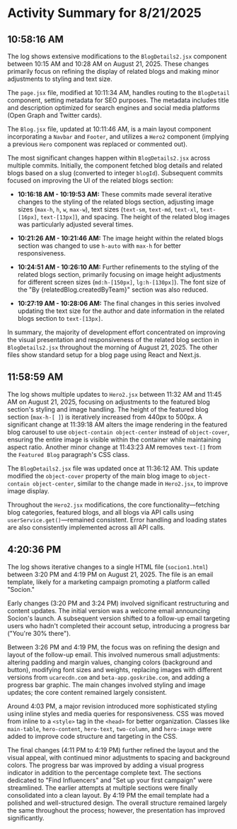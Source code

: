 # Activity Summary for 8/21/2025

## 10:58:16 AM
The log shows extensive modifications to the `BlogDetails2.jsx` component between 10:15 AM and 10:28 AM on August 21, 2025.  These changes primarily focus on refining the display of related blogs and making minor adjustments to styling and text size.

The `page.jsx` file, modified at 10:11:34 AM, handles routing to the `BlogDetail` component, setting metadata for SEO purposes.  The metadata includes title and description optimized for search engines and social media platforms (Open Graph and Twitter cards).

The `Blog.jsx` file, updated at 10:11:46 AM,  is a main layout component incorporating a `Navbar` and `Footer`, and utilizes a `Hero2` component (implying a previous `Hero` component was replaced or commented out).


The most significant changes happen within `BlogDetails2.jsx` across multiple commits.  Initially, the component fetched blog details and related blogs based on a slug (converted to integer `blogId`).  Subsequent commits focused on improving the UI of the related blogs section:

* **10:16:18 AM - 10:19:53 AM:**  These commits made several iterative changes to the styling of the related blogs section, adjusting image sizes (`max-h`, `h`, `w`, `max-w`),  text sizes (`text-sm`, `text-md`, `text-xl`, `text-[16px]`, `text-[13px]`),  and spacing.  The height of the related blog images was particularly adjusted several times.

* **10:21:26 AM - 10:21:46 AM:** The image height within the related blogs section was changed to use `h-auto` with `max-h` for better responsiveness.

* **10:24:51 AM - 10:26:10 AM:** Further refinements to the styling of the related blogs section, primarily focusing on image height adjustments for different screen sizes (`md:h-[150px]`, `lg:h-[130px]`).  The font size of the "By {relatedBlog.createdByTeam}" section was also reduced.

* **10:27:19 AM - 10:28:06 AM:** The final changes in this series involved updating the text size for the author and date information in the related blogs section to `text-[13px]`.

In summary, the majority of development effort concentrated on improving the visual presentation and responsiveness of the related blog section in `BlogDetails2.jsx` throughout the morning of August 21, 2025.  The other files show standard setup for a blog page using React and Next.js.


## 11:58:59 AM
The log shows multiple updates to `Hero2.jsx` between 11:32 AM and 11:45 AM on August 21, 2025, focusing on adjustments to the featured blog section's styling and image handling.  The height of the featured blog section (`max-h-[ ]`)  is iteratively increased from 440px to 500px.  A significant change at 11:39:18 AM  alters the image rendering in the featured blog carousel to use `object-contain object-center` instead of `object-cover`, ensuring the entire image is visible within the container while maintaining aspect ratio.  Another minor change at 11:43:23 AM removes `text-[]` from the `Featured Blog` paragraph's CSS class.

The `BlogDetails2.jsx` file was updated once at 11:36:12 AM. This update modified the `object-cover` property of the main blog image to `object-contain object-center`, similar to the change made in `Hero2.jsx`,  to improve image display.

Throughout the `Hero2.jsx` modifications, the core functionality—fetching blog categories, featured blogs, and all blogs via API calls using `userService.get()`—remained consistent.  Error handling and loading states are also consistently implemented across all API calls.


## 4:20:36 PM
The log shows iterative changes to a single HTML file (`socion1.html`) between 3:20 PM and 4:19 PM on August 21, 2025.  The file is an email template, likely for a marketing campaign promoting a platform called "Socion."

Early changes (3:20 PM and 3:24 PM) involved significant restructuring and content updates.  The initial version was a welcome email announcing Socion's launch.  A subsequent version shifted to a follow-up email targeting users who hadn't completed their account setup, introducing a progress bar ("You're 30% there").

Between 3:26 PM and 4:19 PM, the focus was on refining the design and layout of the follow-up email. This involved numerous small adjustments: altering padding and margin values, changing colors (background and button), modifying font sizes and weights, replacing images with different versions from `ucarecdn.com` and `beta-app.goskribe.com`, and adding a progress bar graphic. The main changes involved styling and image updates; the core content remained largely consistent.

Around 4:03 PM, a major revision introduced more sophisticated styling using inline styles and media queries for responsiveness.  CSS was moved from inline to a `<style>` tag in the `<head>` for better organization. Classes like `main-table`, `hero-content`, `hero-text`, `two-column`, and `hero-image` were added to improve code structure and targeting in the CSS.

The final changes (4:11 PM to 4:19 PM) further refined the layout and the visual appeal, with continued minor adjustments to spacing and background colors. The progress bar was improved by adding a visual progress indicator in addition to the percentage complete text.  The sections dedicated to "Find Influencers" and "Set up your first campaign" were streamlined.  The earlier attempts at multiple sections were finally consolidated into a clean layout.  By 4:19 PM the email template had a polished and well-structured design.  The overall structure remained largely the same throughout the process; however, the presentation has improved significantly.
